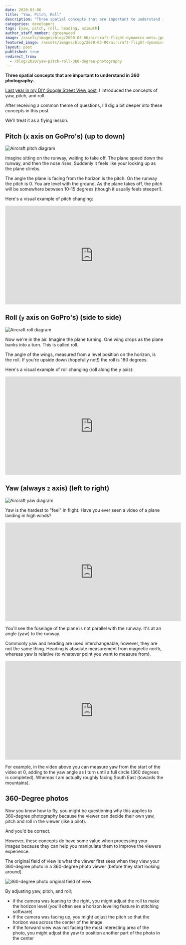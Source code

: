 ```yaml
---
date: 2020-03-06
title: "Yaw, Pitch, Roll"
description: "Three spatial concepts that are important to understand in 360 photography."
categories: developers
tags: [yaw, pitch, roll, heading, azimuth]
author_staff_member: dgreenwood
image: /assets/images/blog/2020-03-06/aircraft-flight-dynamics-meta.jpg
featured_image: /assets/images/blog/2020-03-06/aircraft-flight-dynamics-sm.jpg
layout: post
published: true
redirect_from:
  - /blog/2020/yaw-pitch-roll-360-degree-photography
---
```


**Three spatial concepts that are important to understand in 360 photography.**

[Last year in my DIY Google Street View post](/blog/diy-google-street-view-part-4-processing-photos), I introduced the concepts of yaw, pitch, and roll.

After receiving a common theme of questions, I'll dig a bit deeper into these concepts in this post.

We'll treat it as a flying lesson.

## Pitch (`x` axis on GoPro's) (up to down)

<img class="img-fluid" src="/assets/images/blog/2020-03-06/aircraft-pitch.jpg" alt="Aircraft pitch diagram" title="Aircraft pitch diagram" />

Imagine sitting on the runway, waiting to take off. The plane speed down the runway, and then the nose rises. Suddenly it feels like your looking up as the plane climbs.

The angle the plane is facing from the horizon is the pitch. On the runway the pitch is 0. You are level with the ground. As the plane takes off, the pitch will be somewhere between 10-15 degrees (though it usually feels steeper!).

Here's a visual example of pitch changing:

<iframe width="560" height="315" src="https://www.youtube-nocookie.com/embed/xCjSPYIKN68" title="YouTube video player" frameborder="0" allow="accelerometer; autoplay; clipboard-write; encrypted-media; gyroscope; picture-in-picture" allowfullscreen></iframe>

## Roll (`y` axis on GoPro's) (side to side)

<img class="img-fluid" src="/assets/images/blog/2020-03-06/aircraft-roll.jpg" alt="Aircraft roll diagram" title="Aircraft roll diagram" />

Now we're in the air. Imagine the plane turning. One wing drops as the plane banks into a turn. This is called roll.

The angle of the wings, measured from a level position on the horizon, is the roll. If you're upside down (hopefully not!) the roll is 180 degrees.

Here's a visual example of roll changing (roll along the y axis):

<iframe width="560" height="315" src="https://www.youtube-nocookie.com/embed/GDtz_K6k-Dg" title="YouTube video player" frameborder="0" allow="accelerometer; autoplay; clipboard-write; encrypted-media; gyroscope; picture-in-picture" allowfullscreen></iframe>

## Yaw (always `z` axis) (left to right)

<img class="img-fluid" src="/assets/images/blog/2020-03-06/aircraft-yaw.jpg" alt="Aircraft yaw diagram" title="Aircraft yaw diagram" />

Yaw is the hardest to "feel" in flight. Have you ever seen a video of a plane landing in high winds?

<iframe width="560" height="315" src="https://www.youtube-nocookie.com/embed/ZPn3MBNt7Rc" title="YouTube video player" frameborder="0" allow="accelerometer; autoplay; clipboard-write; encrypted-media; gyroscope; picture-in-picture" allowfullscreen></iframe>

You'll see the fuselage of the plane is not parallel with the runway. It's at an angle (yaw) to the runway.

Commonly yaw and heading are used interchangeable, however, they are not the same thing. Heading is absolute measurement from magnetic north, whereas yaw is relative (to whatever point you want to measure from).

<iframe width="560" height="315" src="https://www.youtube-nocookie.com/embed/kBlqZx21_6g" title="YouTube video player" frameborder="0" allow="accelerometer; autoplay; clipboard-write; encrypted-media; gyroscope; picture-in-picture" allowfullscreen></iframe>

For example, in the video above you can measure yaw from the start of the video at 0, adding to the yaw angle as I turn until a full circle (360 degrees is completed). Whereas I am actually roughly facing South East (towards the mountains).

## 360-Degree photos

Now you know how to fly, you might be questioning why this applies to 360-degree photography because the viewer can decide their own yaw, pitch and roll in the viewer (like a pilot).

And you'd be correct.

However, these concepts do have some value when processing your images because they can help you manipulate them to improve the viewers experience.

The original field of view is what the viewer first sees when they view your 360-degree photo in a 360-degree photo viewer (before they start looking around).

<img class="img-fluid" src="/assets/images/blog/2020-03-06/original-field-of-view-example.jpg" alt="360-degree photo original field of view" title="360-degree photo original field of view" />

By adjusting yaw, pitch, and roll;

* if the camera was leaning to the right, you might adjust the roll to make the horizon level (you'll often see a horizon leveling feature in stitching software)
* if the camera was facing up, you might adjust the pitch so that the horizon was across the center of the image
* if the forward view was not facing the most interesting area of the photo, you might adjust the yaw to position another part of the photo in the center